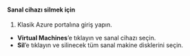 #### Sanal cihazı silmek için
1. Klasik Azure portalına giriş yapın.

* **Virtual Machines**’e tıklayın ve sanal cihazı seçin.
* **Sil**’e tıklayın ve silinecek tüm sanal makine disklerini seçin.

<!--HONumber=Sep16_HO3-->


